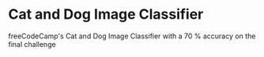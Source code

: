 # Cat and Dog Image Classifier
freeCodeCamp's Cat and Dog Image Classifier with a 70 % accuracy on the final challenge
